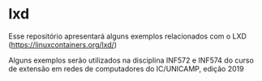 # lxd
Esse repositório apresentará alguns exemplos relacionados com o LXD (https://linuxcontainers.org/lxd/)

Alguns exemplos serão utilizados na disciplina INF572 e INF574 do curso de extensão em redes de computadores do IC/UNICAMP, edição 2019
